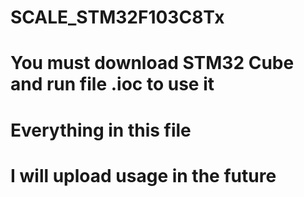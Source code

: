 # SCALE_STM32F103C8Tx
# You must download STM32 Cube and run file .ioc to use it
# Everything in this file 
# I will upload usage in the future

